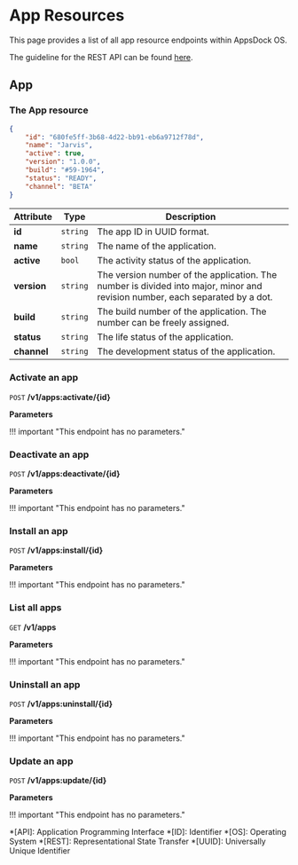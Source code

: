 # App Resources

This page provides a list of all app resource endpoints within AppsDock OS.

The guideline for the REST API can be found [here](../../../gettingstarted/guidelines/rest-api).

## App

### The App resource
~~~json
{
    "id": "680fe5ff-3b68-4d22-bb91-eb6a9712f78d",
    "name": "Jarvis",
    "active": true,
    "version": "1.0.0",
    "build": "#59-1964",
    "status": "READY",
    "channel": "BETA"
}
~~~

| Attribute | Type | Description
| --------- | ---- | -----------
| **id** | `string` | The app ID in UUID format.
| **name** | `string` | The name of the application.
| **active** | `bool` | The activity status of the application.
| **version** | `string` | The version number of the application. The number is divided into major, minor and revision number, each separated by a dot.
| **build** | `string` | The build number of the application. The number can be freely assigned.
| **status** | `string` | The life status of the application.
| **channel** | `string` | The development status of the application.


### Activate an app

`POST` **/v1/apps:activate/{id}**


**Parameters**

!!! important "This endpoint has no parameters."

### Deactivate an app

`POST` **/v1/apps:deactivate/{id}**


**Parameters**

!!! important "This endpoint has no parameters."

### Install an app

`POST` **/v1/apps:install/{id}**


**Parameters**

!!! important "This endpoint has no parameters."

### List all apps

`GET` **/v1/apps**


**Parameters**

!!! important "This endpoint has no parameters."

### Uninstall an app

`POST` **/v1/apps:uninstall/{id}**


**Parameters**

!!! important "This endpoint has no parameters."

### Update an app

`POST` **/v1/apps:update/{id}**


**Parameters**

!!! important "This endpoint has no parameters."


*[API]: Application Programming Interface
*[ID]: Identifier
*[OS]: Operating System
*[REST]: Representational State Transfer
*[UUID]: Universally Unique Identifier
